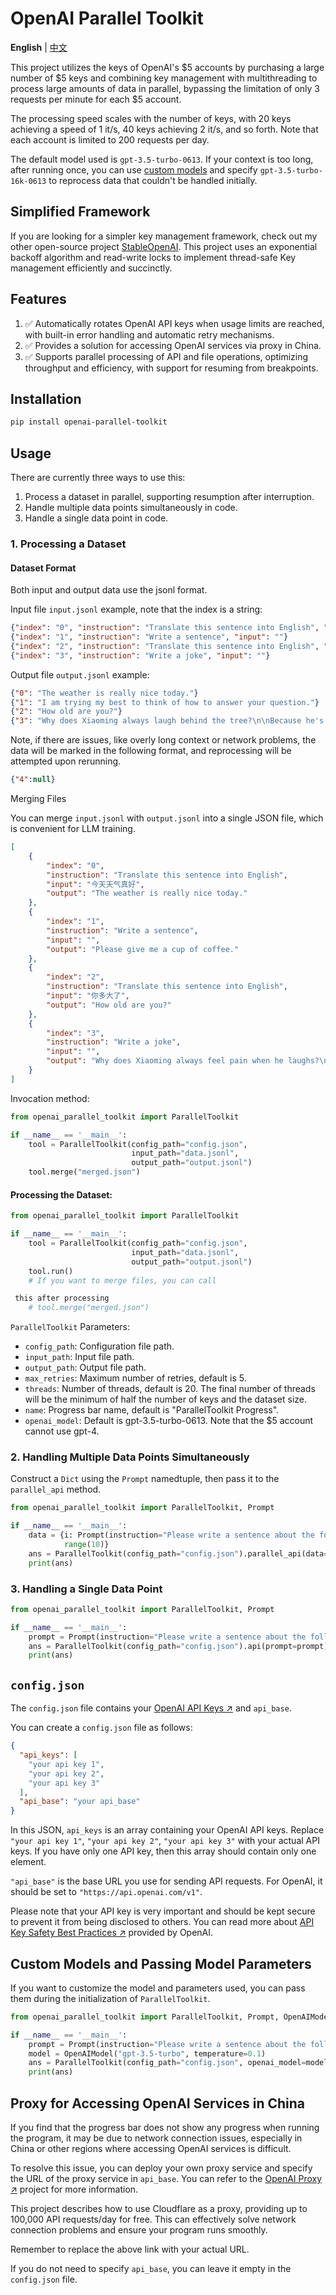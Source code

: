 # OpenAI Parallel Toolkit

**English** | [中文](README.md)

This project utilizes the keys of OpenAI's $5 accounts by purchasing a large number of $5 keys and combining key management with multithreading to process large amounts of data in parallel, bypassing the limitation of only 3 requests per minute for each $5 account.

The processing speed scales with the number of keys, with 20 keys achieving a speed of 1 it/s, 40 keys achieving 2 it/s, and so forth. Note that each account is limited to 200 requests per day.

The default model used is `gpt-3.5-turbo-0613`. If your context is too long, after running once, you can use [custom models](#custom-models-and-passing-model-parameters) and specify `gpt-3.5-turbo-16k-0613` to reprocess data that couldn't be handled initially.

## Simplified Framework
If you are looking for a simpler key management framework, check out my other open-source project [StableOpenAI](https://github.com/CZT0/StableOpenAI). This project uses an exponential backoff algorithm and read-write locks to implement thread-safe Key management efficiently and succinctly.

## Features

1. ✅ Automatically rotates OpenAI API keys when usage limits are reached, with built-in error handling and automatic retry mechanisms.
2. ✅ Provides a solution for accessing OpenAI services via proxy in China.
3. ✅ Supports parallel processing of API and file operations, optimizing throughput and efficiency, with support for resuming from breakpoints.

## Installation

```bash
pip install openai-parallel-toolkit
```

## Usage

There are currently three ways to use this:

1. Process a dataset in parallel, supporting resumption after interruption.
2. Handle multiple data points simultaneously in code.
3. Handle a single data point in code.

### 1. Processing a Dataset

#### Dataset Format

Both input and output data use the jsonl format.

Input file `input.jsonl` example, note that the index is a string:

```json lines
{"index": "0", "instruction": "Translate this sentence into English", "input": "今天天气真好"}
{"index": "1", "instruction": "Write a sentence", "input": ""}
{"index": "2", "instruction": "Translate this sentence into English", "input": "你多大了"}
{"index": "3", "instruction": "Write a joke", "input": ""}
```

Output file `output.jsonl` example:

```json lines
{"0": "The weather is really nice today."}
{"1": "I am trying my best to think of how to answer your question."}
{"2": "How old are you?"}
{"3": "Why does Xiaoming always laugh behind the tree?\n\nBecause he's a wooden man!"}
```
Note, if there are issues, like overly long context or network problems, the data will be marked in the following format, and reprocessing will be attempted upon rerunning.
```json lines
{"4":null}
```
Merging Files

You can merge `input.jsonl` with `output.jsonl` into a single JSON file, which is convenient for LLM training.
```json
[
    {
        "index": "0",
        "instruction": "Translate this sentence into English",
        "input": "今天天气真好",
        "output": "The weather is really nice today."
    },
    {
        "index": "1",
        "instruction": "Write a sentence",
        "input": "",
        "output": "Please give me a cup of coffee."
    },
    {
        "index": "2",
        "instruction": "Translate this sentence into English",
        "input": "你多大了",
        "output": "How old are you?"
    },
    {
        "index": "3",
        "instruction": "Write a joke",
        "input": "",
        "output": "Why does Xiaoming always feel pain when he laughs?\n\nBecause his laughter always hurts his stomach!"
    }
]
```
Invocation method:
```python
from openai_parallel_toolkit import ParallelToolkit

if __name__ == '__main__':
    tool = ParallelToolkit(config_path="config.json",
                           input_path="data.jsonl",
                           output_path="output.jsonl")
    tool.merge("merged.json")
```
#### Processing the Dataset:

```python
from openai_parallel_toolkit import ParallelToolkit

if __name__ == '__main__':
    tool = ParallelToolkit(config_path="config.json",
                           input_path="data.jsonl",
                           output_path="output.jsonl")
    tool.run()
    # If you want to merge files, you can call

 this after processing
    # tool.merge("merged.json")
```

`ParallelToolkit` Parameters:

- `config_path`: Configuration file path.
- `input_path`: Input file path.
- `output_path`: Output file path.
- `max_retries`: Maximum number of retries, default is 5.
- `threads`: Number of threads, default is 20. The final number of threads will be the minimum of half the number of keys and the dataset size.
- `name`: Progress bar name, default is "ParallelToolkit Progress".
- `openai_model`: Default is gpt-3.5-turbo-0613. Note that the $5 account cannot use gpt-4.

### 2. Handling Multiple Data Points Simultaneously

Construct a `Dict` using the `Prompt` namedtuple, then pass it to the `parallel_api` method.

```python
from openai_parallel_toolkit import ParallelToolkit, Prompt

if __name__ == '__main__':
    data = {i: Prompt(instruction="Please write a sentence about the following topic: ", input="china") for i in
            range(10)}
    ans = ParallelToolkit(config_path="config.json").parallel_api(data=data)
    print(ans)
```

### 3. Handling a Single Data Point

```python
from openai_parallel_toolkit import ParallelToolkit, Prompt

if __name__ == '__main__':
    prompt = Prompt(instruction="Please write a sentence about the following topic: ", input="flowers")
    ans = ParallelToolkit(config_path="config.json").api(prompt=prompt)
    print(ans)
```

## `config.json`

The `config.json` file contains your [OpenAI API Keys ↗](https://help.openai.com/en/articles/4936850-where-do-i-find-my-secret-api-key) and `api_base`.

You can create a `config.json` file as follows:

```json
{
  "api_keys": [
    "your api key 1",
    "your api key 2",
    "your api key 3"
  ],
  "api_base": "your api_base"
}
```

In this JSON, `api_keys` is an array containing your OpenAI API keys. Replace `"your api key 1"`, `"your api key 2"`, `"your api key 3"` with your actual API keys. If you have only one API key, then this array should contain only one element.

`"api_base"` is the base URL you use for sending API requests. For OpenAI, it should be set to `"https://api.openai.com/v1"`.

Please note that your API key is very important and should be kept secure to prevent it from being disclosed to others. You can read more about [API Key Safety Best Practices ↗](https://help.openai.com/en/articles/4936850-where-do-i-find-my-secret-api-key) provided by OpenAI.

## Custom Models and Passing Model Parameters

If you want to customize the model and parameters used, you can pass them during the initialization of `ParallelToolkit`.

```python
from openai_parallel_toolkit import ParallelToolkit, Prompt, OpenAIModel

if __name__ == '__main__':
    prompt = Prompt(instruction="Please write a sentence about the following topic: ", input="flowers")
    model = OpenAIModel("gpt-3.5-turbo", temperature=0.1)
    ans = ParallelToolkit(config_path="config.json", openai_model=model).api(prompt=prompt)
    print(ans)
```

## Proxy for Accessing OpenAI Services in China

If you find that the progress bar does not show any progress when running the program, it may be due to network connection issues, especially in China or other regions where accessing OpenAI services is difficult.

To resolve this issue, you can deploy your own proxy service and specify the URL of the proxy service in `api_base`. You can refer to the [OpenAI Proxy ↗](https://github.com/justjavac/openai-proxy) project for more information.

This project describes how to use Cloudflare as a proxy, providing up to 100,000 API requests/day for free. This can effectively solve network connection problems and ensure your program runs smoothly.

Remember to replace the above link with your actual URL.

If you do not need to specify `api_base`, you can leave it empty in the `config.json` file.
